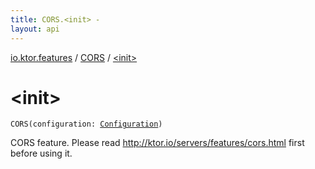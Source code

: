 ```yaml
---
title: CORS.<init> - 
layout: api
---
```


<div class='api-docs-breadcrumbs'><a href="../index.html">io.ktor.features</a> / <a href="index.html">CORS</a> / <a href="./-init-.html">&lt;init&gt;</a></div>

# &lt;init&gt;

<div class="signature"><code><span class="identifier">CORS</span><span class="symbol">(</span><span class="parameterName" id="io.ktor.features.CORS$<init>(io.ktor.features.CORS.Configuration)/configuration">configuration</span><span class="symbol">:</span>&nbsp;<a href="-configuration/index.html"><span class="identifier">Configuration</span></a><span class="symbol">)</span></code></div>

CORS feature. Please read http://ktor.io/servers/features/cors.html first before using it.

